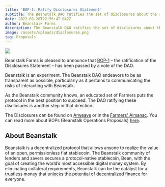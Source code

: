```yaml
---
title: 'BOP-1: Ratify Disclosures Statement'
subtitle: The Beanstalk DAO ratifies the set of disclosures about the risks of interacting with Beanstalk.
date: 2022-08-28T22:56:47.042Z
author: Beanstalk Farms
description: The Beanstalk DAO ratifies the set of disclosures about the risks of interacting with Beanstalk.
image: /assets/uploads/disclosures.png
tag: Proposals
---
```

![](/assets/uploads/disclosures.png)

Beanstalk Farms is pleased to announce that [BOP-1](https://snapshot.org/#/beanstalkdao.eth/proposal/0x0d9e422bafaee7f87744c09afe9c2c68af590fc76d8afd13b12b9dfc9328e794) – the ratification of the Disclosures Statement – has been passed by a vote of the DAO. 

Beanstalk is an experiment. The Beanstalk DAO endeavors to be as transparent as possible, particularly as it pertains to communicating the risks of interacting with Beanstalk.

As the Beanstalk community knows, an educated set of Farmers puts the protocol in the best position to succeed. The DAO ratifying these disclosures is another step in that direction.

The Disclosures can be found on [Arweave](https://arweave.net/g1fij0syFvuxNR83I2VKOe1auNxtjEUwevkihxoRUXg) or in the [Farmers' Almanac](https://docs.bean.money/almanac/disclosures). You can read more about BOPs (Beanstalk Operations Proposals) [here](https://docs.bean.money/almanac/governance/proposals#bop).

## About Beanstalk

Beanstalk is a decentralized protocol that allows anyone to realize the value of an open, permissionless fiat stablecoin. The Beanstalk community of lenders and savers secures a protocol-native stablecoin, Bean, with the goal of creating the world’s most accessible digital money system. By eliminating collateral requirements, Beanstalk can be the catalyst for a trustless money that unlocks the potential of decentralized finance for everyone.